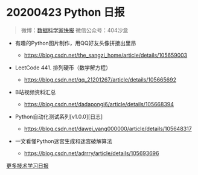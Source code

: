 # 20200423 Python 日报
> 微博：[数据科学家快报](https://www.weibo.com/wukehao)
> 微信公众号：404沙盒
- 有趣的Python图片制作，用QQ好友头像拼接出里昂
  - https://blog.csdn.net/the_sangzi_home/article/details/105659003

- LeetCode 441. 排列硬币（数学解方程）
  - https://blog.csdn.net/qq_21201267/article/details/105665692

- B站视频资料汇总
  - https://blog.csdn.net/dadapongi6/article/details/105668394

- Python自动化测试系列[v1.0.0][日志]
  - https://blog.csdn.net/dawei_yang000000/article/details/105648317

- 一文看懂Python迷宫生成和迷宫破解算法
  - https://blog.csdn.net/adrrry/article/details/105693696

  
[更多技术学习日报](https://github.com/KehaoWu/dailypython)
